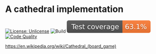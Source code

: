 # A cathedral implementation
[![License: Unlicense](https://img.shields.io/badge/License-Unlicense-blue.svg)](http://unlicense.org/)
![Build](https://github.com/WerthersEchte/cathedral-game/actions/workflows/build.yml/badge.svg)
[![Test coverage](.github/badges/jacoco.svg)](https://github.com/WerthersEchte/cathedral-game/actions/workflows/build.yml)
[![Code Quality](https://github.com/WerthersEchte/cathedral-game/actions/workflows/codequality.yml/badge.svg)](https://github.com/WerthersEchte/test/actions/workflows/codequality.yml)

https://en.wikipedia.org/wiki/Cathedral_(board_game)
